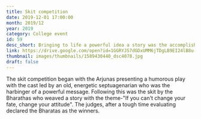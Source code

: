 ```yaml
---
title: Skit competition
date: 2019-12-01 17:00:00
month: 2019/12
year: 2019
category: College event
id: 59
desc_short: Bringing to life a powerful idea a story was the accomplishment of the Annual Skit competition where the two houses gave the audience powerful messages to ruminate on. 
link: https://drive.google.com/open?id=1GGRYJS7dGDxUMM6jTDgLB9EI24lB8u-J
thumbnail: images/thumbnails/1589430440_dsc4078.jpg
draft: false
---
```


The skit competition began with the Arjunas presenting a humorous play with the cast led by an old, energetic septuagenarian who was the harbinger of a powerful message. Following this was the skit by the Bharathas who weaved a story with the theme-"If you can't change your fate, change your attitude". The judges, after a tough time evaluating declared the Bharatas as the winners. 